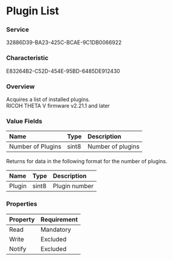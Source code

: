 # Plugin List

### Service

32886D39-BA23-425C-BCAE-9C1DB0066922

### Characteristic

E83264B2-C52D-454E-95BD-6485DE912430

### Overview

Acquires a list of installed plugins.  
RICOH THETA V firmware v2.21.1 and later

### Value Fields

| Name | Type | Description |
|:--|:--|:--|
| Number of Plugins | sint8 | Number of plugins |

Returns for data in the following format for the number of plugins.

| Name | Type | Description |
|:---|:--|:--|
| Plugin | sint8 | Plugin number |

### Properties

| Property | Requirement |
|:--|:--|
| Read | Mandatory |
| Write | Excluded |
| Notify | Excluded |
